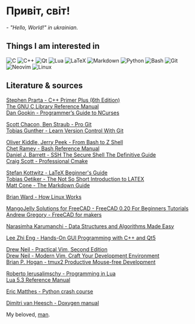 # Привіт, світ!
_- "Hello, World!" in ukrainian._  
## Things I am interested in  
![C](https://img.shields.io/badge/c-%2300599C.svg?style=for-the-badge&logo=c&logoColor=white) 
![C++](https://img.shields.io/badge/c++-%2300599C.svg?style=for-the-badge&logo=c%2B%2B&logoColor=white)
![Qt](https://img.shields.io/badge/Qt-%23217346.svg?style=for-the-badge&logo=Qt&logoColor=white)
![Lua](https://img.shields.io/badge/lua-%232C2D72.svg?style=for-the-badge&logo=lua&logoColor=white)
![LaTeX](https://img.shields.io/badge/latex-%23008080.svg?style=for-the-badge&logo=latex&logoColor=white)
![Markdown](https://img.shields.io/badge/markdown-%23000000.svg?style=for-the-badge&logo=markdown&logoColor=white) 
![Python](https://img.shields.io/badge/python-3670A0?style=for-the-badge&logo=python&logoColor=ffdd54)
![Bash](https://img.shields.io/badge/Bash-%23121011.svg?style=for-the-badge&logo=gnu-bash&logoColor=white)
![Git](https://img.shields.io/badge/git-%23F05033.svg?style=for-the-badge&logo=git&logoColor=white)
![Neovim](https://img.shields.io/badge/NeoVim-%2357A143.svg?&style=for-the-badge&logo=neovim&logoColor=white)
![Linux](https://img.shields.io/badge/Linux-FCC624?style=for-the-badge&logo=linux&logoColor=black)

## Literature & sources
[Stephen Prarta - C++ Primer Plus (6th Edition)][primer]  
[The GNU C Library Reference Manual][gnu_c_reference]  
[Dan Gookin - Programmer’s Guide to NCurses][ncurses_guide]

[Scott Chacon, Ben Straub - Pro Git][git]  
[Tobias Gunther - Learn Version Control With Git][version_control]  

[Oliver Kiddle, Jerry Peek - From Bash to Z Shell][from_bash_to_z_shell]  
[Chet Ramey - Bash Reference Manual][bash_reference]  
[Daniel J. Barrett - SSH The Secure Shell The Definitive Guide][ssh_the_secure_shell]  
[Craig Scott - Professional Cmake][professional_cmake]  

[Stefan Kottwitz - LaTeX Beginner's Guide][latex_beginner_guide]  
[Tobias Oetiker - The Not So Short Introduction to LATEX][not_so_short_introduction_to_latex]  
[Matt Cone - The Markdown Guide][markdown_guide]  

[Brian Ward - How Linux Works][how_linux_works]

[MangoJelly Solutions for FreeCAD - FreeCAD 0.20 For Beginners Tutorials][freecad_yt]  
[Andrew Gregory - FreeCAD for makers][freecad_for_makers]  

[Narasimha Karumanchi - Data Structures and Algorithms Made Easy][algorithms_and_data_strucntures_made_easy]  

[Lee Zhi Eng - Hands-On GUI Programming with C++ and Qt5][lee_zhi_eng_qt5]

[Drew Neil - Practical Vim, Second Edition][practical_vim]  
[Drew Neil - Modern Vim, Craft Your Development Environment][vim_devenv]  
[Brian P. Hogan - tmux2 Productive Mouse-free Development][brian_p_hogan_tmux]

[Roberto Ierusalimschy - Programming in Lua][programing_in_lua]  
[Lua 5.3 Reference Manual][lua_reference_manual]  

[Eric Matthes - Python crash course][python_crash_course]  

[Dimitri van Heesch - Doxygen manual][doxygen]

My beloved, [man][man].


[git]: https://git-scm.com/book/en/v2
[version_control]: https://www.amazon.com/Learn-Version-Control-step-step/dp/1520786506

[primer]: https://www.amazon.com/Primer-Plus-6th-Developers-Library/dp/0321776402
[gnu_c_reference]: https://www.gnu.org/software/libc/manual/pdf/libc.pdf
[ncurses_guide]: https://www.amazon.com/Programmers-Guide-NCurses-Dan-Gookin/dp/0470107596

[bash_reference]: https://www.gnu.org/software/bash/manual/bash.pdf
[from_bash_to_z_shell]: https://www.amazon.com/Bash-Shell-Conquering-Command-Line/dp/1590593766
[ssh_the_secure_shell]: https://www.amazon.com/SSH-Secure-Shell-Definitive-Guide/dp/0596008953
[professional_cmake]: https://crascit.com/professional-cmake/

[programing_in_lua]: https://www.amazon.com/Programming-Lua-Fourth-Roberto-Ierusalimschy/dp/8590379868
[lua_reference_manual]: https://www.lua.org/manual/5.3/manual.html

[python_crash_course]: https://www.amazon.com/Python-Crash-Course-2nd-Edition/dp/1593279280

[algorithms_and_data_strucntures_made_easy]: https://www.amazon.com/Data-Structures-Algorithms-Made-Easy/dp/819324527X

[lee_zhi_eng_qt5]: https://www.amazon.com/Hands-GUI-Programming-Qt5-cross-platform/dp/1788397827

[practical_vim]: https://www.amazon.com/Practical-Vim-Edit-Speed-Thought/dp/1680501275
[vim_devenv]: https://www.amazon.com/Modern-Vim-Development-Environment-Neovim/dp/168050262X 
[brian_p_hogan_tmux]: https://www.amazon.com/tmux-2-Productive-Mouse-Free-Development/dp/1680502212

[latex_beginner_guide]: https://www.amazon.com/LaTeX-Beginners-Guide-Stefan-Kottwitz-ebook/dp/B0073FTN5I
[not_so_short_introduction_to_latex]: https://tobi.oetiker.ch/lshort/lshort.pdf
[markdown_guide]: https://www.amazon.com/Markdown-Guide-Matt-Cone/dp/B08BW8L1P6

[how_linux_works]: https://www.amazon.com/How-Linux-Works-Brian-Ward/dp/1718500408

[freecad_yt]: https://www.youtube.com/playlist?list=PLWuyJLVUNtc0UszswD0oD5q4VeWTrK7JC
[freecad_for_makers]: https://www.raspberrypi.com/news/freecad-for-makers/

[man]: https://en.wikipedia.org/wiki/Man_page

[doxygen]: https://www.doxygen.nl/manual/index.html


<!--
**Dolfost/Dolfost** is a ✨ _special_ ✨ repository because its `README.md` (this file) appears on your GitHub profile.

Here are some ideas to get you started:

- 🔭 I’m currently working on ...
- 🌱 I’m currently learning ...
- 👯 I’m looking to collaborate on ...
- 🤔 I’m looking for help with ...
- 💬 Ask me about ...
- 📫 How to reach me: ...
- 😄 Pronouns: ...
- ⚡ Fun fact: ...
-->
